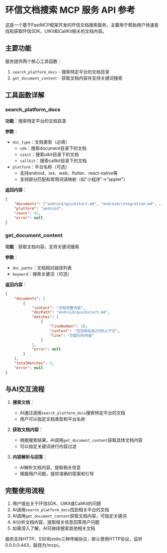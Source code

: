 # 环信文档搜索 MCP 服务 API 参考

这是一个基于FastMCP框架开发的环信文档搜索服务，主要用于帮助用户快速查找和获取环信SDK、UIKit和CallKit相关的文档内容。

## 主要功能

服务提供两个核心工具函数：

1. `search_platform_docs` - 搜索特定平台的文档目录
2. `get_document_content` - 获取文档内容并支持关键词搜索

## 工具函数详解

### search_platform_docs

**功能**：搜索特定平台的文档目录

**参数**：
- `doc_type`：文档类型（必填）
  - `sdk`：搜索document目录下的文档
  - `uikit`：搜索uikit目录下的文档
  - `callkit`：搜索callkit目录下的文档
- `platform`：平台名称（可选）
  - 支持android、ios、web、flutter、react-native等
  - 支持部分匹配和常用词语映射（如"小程序"→"applet"）

**返回内容**：
```json
{
    "documents": ["android/quickstart.md", "android/integration.md", ...],
    "platform": "android",
    "count": 42,
    "error": null
}
```

### get_document_content

**功能**：获取文档内容，支持关键词搜索

**参数**：
- `doc_paths`：文档相对路径列表
- `keyword`：搜索关键词（可选）

**返回内容**：
```json
{
    "documents": [
        {
            "content": "文档完整内容",
            "docPath": "android/quickstart.md",
            "matches": [
                {
                    "lineNumber": 10,
                    "context": "包含前后各2行的上下文",
                    "line": "匹配行的内容"
                }
            ],
            "error": null
        }
    ],
    "totalMatches": 5,
    "error": null
}
```

## 与AI交互流程

1. **搜索文档**：
   - AI通过调用`search_platform_docs`搜索特定平台的文档
   - 用户可以指定文档类型和平台名称

2. **获取文档内容**：
   - 根据搜索结果，AI调用`get_document_content`获取具体文档内容
   - 可以指定关键词进行内容过滤

3. **内容解析与回答**：
   - AI解析文档内容，提取相关信息
   - 根据用户问题，提供准确的答案和引导

## 完整使用流程

1. 用户提出关于环信SDK、UIKit或CallKit的问题
2. AI调用`search_platform_docs`找到相关平台的文档
3. AI调用`get_document_content`获取文档内容，可指定关键词
4. AI分析文档内容，提取相关信息回答用户问题
5. 如需深入了解，AI可继续搜索其他相关文档

服务支持HTTP、SSE和stdio三种传输协议，默认使用HTTP协议，监听0.0.0.0:443，路径为/mcp/。
